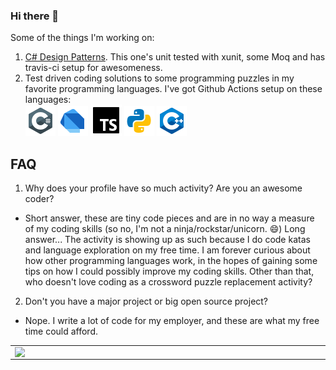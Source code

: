 ### Hi there 👋

Some of the things I'm working on:
1. [C# Design Patterns](https://github.com/deanagan/csharp-design-patterns). This one's unit tested with xunit, some Moq and has travis-ci setup for awesomeness.
2. Test driven coding solutions to some programming puzzles in my favorite programming languages. I've got Github Actions setup on these languages:<br/>
    [![C#](/assets/images/csharp.png)](https://github.com/deanagan/practice-csharp)
    [![Dart](/assets/images/dart.png)](https://github.com/deanagan/practice-dart)
    [![Typescript](/assets/images/typescript.png)](https://github.com/deanagan/practice-typescript)
    [![Python](/assets/images/python.png)](https://github.com/deanagan/practice-python)
    <!--[![Kotlin](/assets/images/kotlin.png)](https://github.com/deanagan/practice-kotlin)-->
    [![C++](/assets/images/cpp.png)](https://github.com/deanagan/practice-cpp)

## FAQ
1. Why does your profile have so much activity? Are you an awesome coder?
- Short answer, these are tiny code pieces and are in no way a measure of my coding skills (so no, I'm not a ninja/rockstar/unicorn. 😄) Long answer... The activity is showing up as such because I do code katas and language exploration on my free time. I am forever curious about how other programming languages work, in the hopes of gaining some tips on how I could possibly improve my coding skills. Other than that, who doesn't love coding as a crossword puzzle replacement activity?

2. Don't you have a major project or big open source project?
- Nope. I write a lot of code for my employer, and these are what my free time could afford.

<center>
  <table>
  <tr>
      <!--td><img width="550px" align="left" src="https://github-readme-stats.vercel.app/api?username=deanagan&show_icons=true&hide_border=true&count_private=true&layout=compact" /></td-->
      <td><img width="550px" align="left" src="https://github-readme-stats.vercel.app/api/top-langs/?username=deanagan&hide=html,css,scss,jupyter%20notebook&layout=compact&langs_count=10" /></td>
  </tr>
</table>
</center>

<!--
**deanagan/deanagan** is a ✨ _special_ ✨ repository because its `README.md` (this file) appears on your GitHub profile.

Here are some ideas to get you started:

- 🔭 I’m currently working on ...
- 🌱 I’m currently learning ...
- 👯 I’m looking to collaborate on ...
- 🤔 I’m looking for help with ...
- 💬 Ask me about ...
- 📫 How to reach me: ...
- 😄 Pronouns: ...
- ⚡ Fun fact: ...
-->
